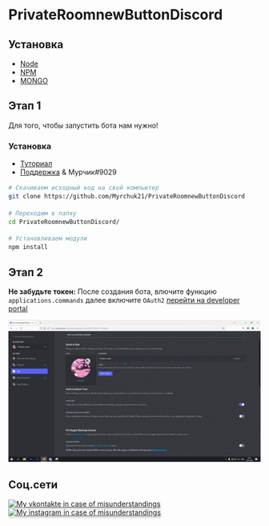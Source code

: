 # PrivateRoomnewButtonDiscord

## Установка

- [Node](https://nodejs.org/en/)
- [NPM](https://www.npmjs.com/)
- [MONGO](https://account.mongodb.com/account/login)

## Этап 1

Для того, чтобы запустить бота нам нужно!

### Установка

- [Туториал](https://youtu.be/1IfuyBbY9PE)
- [Поддержка](https://discord.gg/YJXwRqrbMV) & Мурчик#9029

```bash
# Скачиваем исходный код на свой компьютер
git clone https://github.com/Myrchuk21/PrivateRoomnewButtonDiscord

# Переходим в папку
cd PrivateRoomnewButtonDiscord/

# Устанавливаем модули
npm install
```

## Этап 2

**Не забудьте токен:** После создания бота, влючите функцию `applications.commands` далее включите `OAuth2` [перейти на developer portal](https://discord.com/developers/applications/)

<img src="./img/prv.gif">


## Соц.сети
<a href="https://vk.com/myrchuk21" target="_blank"><img src="https://cdn-icons-png.flaticon.com/512/2111/2111712.png" alt="My vkontakte in case of misunderstandings" style="height: 41px !important;width: 40px !important;box-shadow: 0px 3px 2px 0px rgba(190, 190, 190, 0.5) !important;-webkit-box-shadow: 0px 3px 2px 0px rgba(190, 190, 190, 0.5) !important;" >
</a><a href="https://vk.com/myrchuk21" target="_blank"><img src="https://cdn-icons-png.flaticon.com/512/5949/5949033.png" alt="My instagram  in case of misunderstandings" style="height: 41px !important;width: 40px !important;box-shadow: 0px 3px 2px 0px rgba(190, 190, 190, 0.5) !important;-webkit-box-shadow: 0px 3px 2px 0px rgba(190, 190, 190, 0.5) !important;" ></a>
